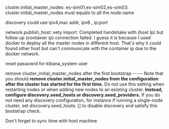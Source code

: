 

cluster.initial_master_nodes: es-sim01,es-sim02,es-sim03: cluster.initial_master_nodes must equals to all the node.name

discovery could use ipv4,mac addr, ipv6 , ip:port

network.publish_host: vety import. Completed handshake with (host Ip) but follow up (container ip) connection failed. I guess it is because I used docker to deploy all the master nodes in different host. That's why it could found other host but can't communicate with the container ip due to the docker network.

reset passowrd for kibana_system user

remove cluster_initial_master_nodes after the first bootstrap ----- Note that you should **remove cluster.initial_master_nodes from the configuration after the cluster has started for the first time.** Do not use this setting when restarting nodes or when adding new nodes to an existing cluster. **Instead, configure discovery.seed_hosts or discovery.seed_providers.** If you do not need any discovery configuration, for instance if running a single-node cluster, set discovery.seed_hosts: [] to disable discovery and satisfy this bootstrap check.

Don't forget to sync time with host machine